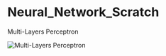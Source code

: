 # Neural_Network_Scratch

Multi-Layers Perceptron

![Multi-Layers Perceptron](https://github.com/warunasrinath/Neural_Network_Scratch/assets/56961480/080a6781-6a8e-4a20-b991-1e8ca7b7beb7)

